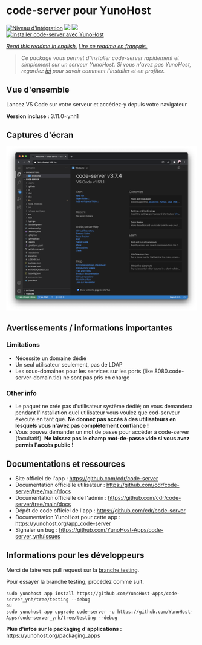 # code-server pour YunoHost

[![Niveau d'intégration](https://dash.yunohost.org/integration/code-server.svg)](https://dash.yunohost.org/appci/app/code-server) ![](https://ci-apps.yunohost.org/ci/badges/code-server.status.svg) ![](https://ci-apps.yunohost.org/ci/badges/code-server.maintain.svg)  
[![Installer code-server avec YunoHost](https://install-app.yunohost.org/install-with-yunohost.svg)](https://install-app.yunohost.org/?app=code-server)

*[Read this readme in english.](./README.md)*
*[Lire ce readme en français.](./README_fr.md)*

> *Ce package vous permet d'installer code-server rapidement et simplement sur un serveur YunoHost.
Si vous n'avez pas YunoHost, regardez [ici](https://yunohost.org/#/install) pour savoir comment l'installer et en profiter.*

## Vue d'ensemble

Lancez VS Code sur votre serveur et accédez-y depuis votre navigateur

**Version incluse :** 3.11.0~ynh1



## Captures d'écran

![](./doc/screenshots/screenshot.png)

## Avertissements / informations importantes

### Limitations

* Nécessite un domaine dédié
* Un seul utilisateur seulement, pas de LDAP
* Les sous-domaines pour les services sur les ports (like 8080.code-server-domain.tld) ne sont pas pris en charge

### Other info

* Le paquet ne crée pas d'utilisateur système dédié; on vous demandera pendant l'installation quel utilisateur vous voulez que cod-serveur éxecute en tant que. **Ne donnez pas accès à des utilisateurs en lesquels vous n'avez pas complètement confiance !**
* Vous pouvez demander un mot de passe pour accéder à code-server (facultatif). **Ne laissez pas le champ mot-de-passe vide si vous avez permis l'accès public !**

## Documentations et ressources

* Site officiel de l'app : https://github.com/cdr/code-server
* Documentation officielle utilisateur : https://github.com/cdr/code-server/tree/main/docs
* Documentation officielle de l'admin : https://github.com/cdr/code-server/tree/main/docs
* Dépôt de code officiel de l'app : https://github.com/cdr/code-server
* Documentation YunoHost pour cette app : https://yunohost.org/app_code-server
* Signaler un bug : https://github.com/YunoHost-Apps/code-server_ynh/issues

## Informations pour les développeurs

Merci de faire vos pull request sur la [branche testing](https://github.com/YunoHost-Apps/code-server_ynh/tree/testing).

Pour essayer la branche testing, procédez comme suit.
```
sudo yunohost app install https://github.com/YunoHost-Apps/code-server_ynh/tree/testing --debug
ou
sudo yunohost app upgrade code-server -u https://github.com/YunoHost-Apps/code-server_ynh/tree/testing --debug
```

**Plus d'infos sur le packaging d'applications :** https://yunohost.org/packaging_apps